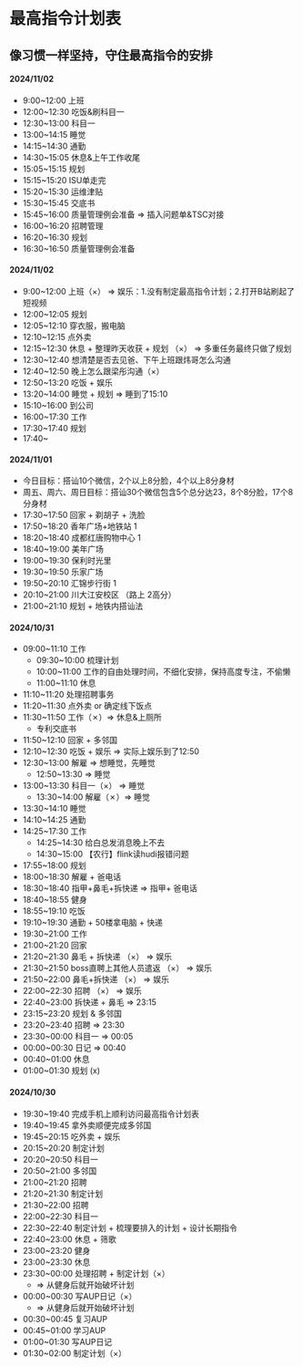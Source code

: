 # 最高指令计划表
## 像习惯一样坚持，守住最高指令的安排
#### 2024/11/02
- 9:00~12:00 上班
- 12:00~12:30 吃饭&刷科目一
- 12:30~13:00 科目一
- 13:00~14:15 睡觉
- 14:15~14:30 通勤
- 14:30~15:05 休息&上午工作收尾
- 15:05~15:15 规划
- 15:15~15:20 ISU单走完
- 15:20~15:30 运维津贴
- 15:30~15:45 交底书
- 15:45~16:00 质量管理例会准备 => 插入问题单&TSC对接
- 16:00~16:20 招聘管理
- 16:20~16:30 规划
- 16:30~16:50 质量管理例会准备

#### 2024/11/02
- 9:00~12:00 上班（×） => 娱乐：1.没有制定最高指令计划；2.打开B站刷起了短视频
- 12:00~12:05 规划
- 12:05~12:10 穿衣服，搬电脑
- 12:10~12:15 点外卖
- 12:15~12:30 休息 + 整理昨天收获 + 规划 （×） => 多重任务最终只做了规划
- 12:30~12:40 想清楚是否去见爸、下午上班跟炜哥怎么沟通
- 12:40~12:50 晚上怎么跟梁彤沟通（×）
- 12:50~13:20 吃饭 + 娱乐
- 13:20~14:00 睡觉 + 规划 => 睡到了15:10
- 15:10~16:00 到公司
- 16:00~17:30 工作
- 17:30~17:40 规划
- 17:40~

#### 2024/11/01
- 今日目标：搭讪10个微信，2个以上8分脸，4个以上8分身材
- 周五、周六、周日目标：搭讪30个微信包含5个总分达23，8个8分脸，17个8分身材
- 17:30~17:50 回家 + 剃胡子 + 洗脸
- 17:50~18:20 香年广场+地铁站 1
- 18:20~18:40 成都红唐购物中心 1
- 18:40~19:00 美年广场 
- 19:00~19:30 保利时光里
- 19:30~19:50 乐家广场
- 19:50~20:10 汇锦步行街 1
- 20:10~21:00 川大江安校区 （路上 2高分）
- 21:00~21:10 规划 + 地铁内搭讪法


#### 2024/10/31
- 09:00~11:10 工作
  - 09:30~10:00 梳理计划
  - 10:00~11:00 工作的自由处理时间，不细化安排，保持高度专注，不偷懒
  - 11:00~11:10 休息
- 11:10~11:20 处理招聘事务
- 11:20~11:30 点外卖 or 确定线下饭点
- 11:30~11:50 工作（✗）=> 休息&上厕所
  - 专利交底书
- 11:50~12:10 回家 + 多邻国
- 12:10~12:30 吃饭 + 娱乐 => 实际上娱乐到了12:50
- 12:30~13:00 解雇 => 想睡觉，先睡觉
  - 12:50~13:30 => 睡觉
- 13:00~13:30 科目一（×） => 睡觉
  - 13:30~14:00 解雇（✗）=> 睡觉
- 13:30~14:10 睡觉
- 14:10~14:25 通勤
- 14:25~17:30 工作
  - 14:25~14:30 给白总发消息晚上不去
  - 14:30~15:00 【农行】flink读hudi报错问题
- 17:55~18:00 规划
- 18:00~18:30 解雇 + 爸电话
- 18:30~18:40 指甲+鼻毛+拆快递 => 指甲+ 爸电话
- 18:40~18:55 健身
- 18:55~19:10 吃饭
- 19:10~19:30 通勤 + 50楼拿电脑 + 快递
- 19:30~21:00 工作
- 21:00~21:20 回家
- 21:20~21:30 鼻毛 + 拆快递 （×） => 娱乐
- 21:30~21:50 boss直聘上其他人员遣返 （×） => 娱乐
- 21:50~22:00 鼻毛+拆快递 （×） => 娱乐
- 22:00~22:30 招聘 （×） => 娱乐
- 22:40~23:00 拆快递 + 鼻毛 => 23:15
- 23:15~23:20 规划 & 多邻国
- 23:20~23:40 招聘 => 23:30
- 23:30~00:00 科目一 => 00:05
- 00:00~00:30 日记 => 00:40
- 00:40~01:00 休息
- 01:00~01:30 规划 (x)

#### 2024/10/30
- 19:30~19:40 完成手机上顺利访问最高指令计划表
- 19:40~19:45 拿外卖顺便完成多邻国
- 19:45~20:15 吃外卖 + 娱乐
- 20:15~20:20 制定计划
- 20:20~20:50 科目一
- 20:50~21:00 多邻国
- 21:00~21:20 招聘
- 21:20~21:30 制定计划
- 21:30~22:00 招聘
- 22:00~22:30 科目一
- 22:30~22:40 制定计划 + 梳理要排入的计划 + 设计长期指令
- 22:40~23:00 休息 + 筛歌
- 23:00~23:20 健身
- 23:00~23:30 休息
- 23:30~00:00 处理招聘 + 制定计划（×）
  - => 从健身后就开始破坏计划
- 00:00~00:30 写AUP日记（×）
  - => 从健身后就开始破坏计划
- 00:30~00:45 复习AUP
- 00:45~01:00 学习AUP
- 01:00~01:30 写AUP日记
- 01:30~02:00 制定计划（×）
